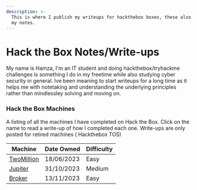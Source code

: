 ```yaml
---
description: >-
  This is where I publish my writeups for hackthebox boxes, these also serve as
  my notes.
---
```


# Hack the Box Notes/Write-ups

My name is Hamza, I'm an IT student and doing hackthebox/tryhackme challenges is something I do in my freetime while also studying cyber security in general. Ive been meaning to start writeups for a long time as it helps me with notetaking and understanding the underlying principles rather than mindlessley solving and moving on.

### Hack the Box Machines

A listing of all the machines I have completed on Hack the Box. Click on the name to read a write-up of how I completed each one. Write-ups are only posted for retired machines ( Hackthebox TOS)

| Machine                                                        | Date Owned | Difficulty |
| -------------------------------------------------------------- | ---------- | ---------- |
| [TwoMillion](HacktheBox/linux-machines/easy/htb-twomillion.md) | 18/06/2023 | Easy       |
| [Jupiter](HacktheBox/linux-machines/medium/htb-jupiter.md)     | 31/10/2023 | Medium     |
| [Broker](HacktheBox/linux-machines/easy/htb-broker.md)         | 13/11/2023 | Easy       |
